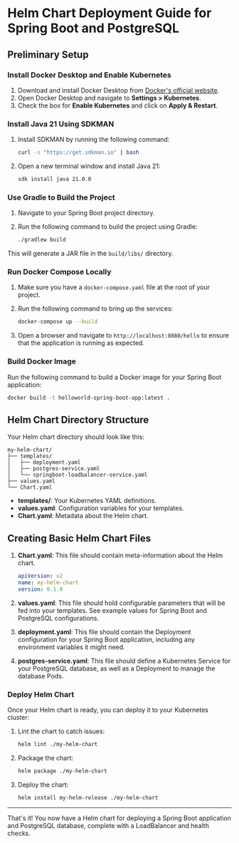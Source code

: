 # Helm Chart Deployment Guide for Spring Boot and PostgreSQL

## Preliminary Setup

### Install Docker Desktop and Enable Kubernetes

1. Download and install Docker Desktop from [Docker's official website](https://www.docker.com/products/docker-desktop).
2. Open Docker Desktop and navigate to **Settings > Kubernetes**.
3. Check the box for **Enable Kubernetes** and click on **Apply & Restart**.

### Install Java 21 Using SDKMAN

1. Install SDKMAN by running the following command:

    ```bash
    curl -s "https://get.sdkman.io" | bash
    ```

2. Open a new terminal window and install Java 21:

    ```bash
    sdk install java 21.0.0
    ```

### Use Gradle to Build the Project

1. Navigate to your Spring Boot project directory.
2. Run the following command to build the project using Gradle:

    ```bash
    ./gradlew build
    ```

This will generate a JAR file in the `build/libs/` directory.

### Run Docker Compose Locally

1. Make sure you have a `docker-compose.yaml` file at the root of your project.
2. Run the following command to bring up the services:

    ```bash
    docker-compose up --build
    ```

3. Open a browser and navigate to `http://localhost:8080/hello` to ensure that the application is running as expected.

### Build Docker Image

Run the following command to build a Docker image for your Spring Boot application:

```bash
docker build -t helloworld-spring-boot-app:latest .
```

## Helm Chart Directory Structure

Your Helm chart directory should look like this:

```plaintext
my-helm-chart/
├── templates/
│   ├── deployment.yaml
│   ├── postgres-service.yaml
│   └── springboot-loadbalancer-service.yaml
├── values.yaml
└── Chart.yaml
```

- **templates/**: Your Kubernetes YAML definitions.
- **values.yaml**: Configuration variables for your templates.
- **Chart.yaml**: Metadata about the Helm chart.

## Creating Basic Helm Chart Files

1. **Chart.yaml**: This file should contain meta-information about the Helm chart.

    ```yaml
    apiVersion: v2
    name: my-helm-chart
    version: 0.1.0
    ```

2. **values.yaml**: This file should hold configurable parameters that will be fed into your templates. See example values for Spring Boot and PostgreSQL configurations.

3. **deployment.yaml**: This file should contain the Deployment configuration for your Spring Boot application, including any environment variables it might need.

4. **postgres-service.yaml**: This file should define a Kubernetes Service for your PostgreSQL database, as well as a Deployment to manage the database Pods.

### Deploy Helm Chart

Once your Helm chart is ready, you can deploy it to your Kubernetes cluster:

1. Lint the chart to catch issues:
   ```bash
   helm lint ./my-helm-chart
   ```

2. Package the chart:
   ```bash
   helm package ./my-helm-chart
   ```

3. Deploy the chart:
   ```bash
   helm install my-helm-release ./my-helm-chart
   ```
---

That's it! You now have a Helm chart for deploying a Spring Boot application and PostgreSQL database, complete with a LoadBalancer and health checks.

